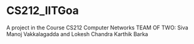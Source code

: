 # CS212_IITGoa
A project in the Course CS212 Computer Networks 
TEAM OF TWO:
Siva Manoj Vakkalagadda 
and
Lokesh Chandra Karthik Barka
